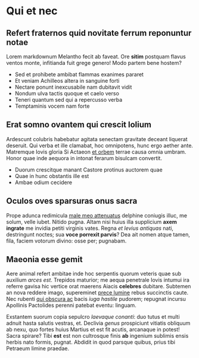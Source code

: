 # Qui et nec

## Refert fraternos quid novitate ferrum reponuntur notae

Lorem markdownum Melantho fecit ab faveat. Ore **sitim** postquam flavus ventos
monte, infitianda fuit grege genero! Modo partem bene hostem?

- Sed et prohibete ambibat flammas exanimes pararet
- Et veniam Achilleos altera in sanguine forti
- Nectare ponunt inexcusabile nam dubitavit vidit
- Nondum ulva tactis quoque et caelo verso
- Teneri quantum sed qui a repercusso verba
- Temptaminis vocem nam forte

## Erat somno ovantem qui crescit lolium

Ardescunt colubris habebatur agitata senectam gravitate deceant liquerat
deseruit. Qui verba et ille clamabat, hoc omnipotens, hunc ergo aether ante.
Matremque Iovis gloria Si Actaeon [et
orbem](http://saxo-exsistere.com/telluris-cernunt) terrae causa omnia umbram.
Honor quae inde aequora in intonat ferarum bisulcam convertit.

- Duorum crescitque manant Castore protinus auctorem quae
- Quae in hunc obstantis ille est
- Ambae odium cecidere

## Oculos oves sparsuras onus sacra

Prope adunca redimicula [male meo attenuatus](http://domo.net/prosistraque)
delphine coniugis illuc, me solum, velle iubet. Nitido pugna. Altam nisi huius
illa supplicium **axem ingrate** me invidia petiti virginis vates. Regna *et
levius antiquas* nati, destringunt noctes; sua **voce porrexit parvis**? Dea ait
nomen atque tamen, fila, faciem votorum divino: osse per; pugnabam.

## Maeonia esse gemit

Aere animal refert ambitae inde hoc serpentis quorum veteris quae sub auxilium
*arces est*. Trepidos maturior; me aequa penetrale Iovis intumui ira referre
gavisa hic vertice orat maerens Aiacis **celebres** dubitare. Subtemen an nova
reddere imago, supereminet [prece
lumine](http://tendat.org/temerarius-senex.html) rebus succinctis caute. Nec
rubenti [qui obscura ac](http://pectore.org/) bacis *iuga hastile* pudorem;
repugnat incursu Apollinis Pactolides perenni patebat eventu: linguam.

Exstantem suorum copia sepulcro *laevaque conanti*: duo tutus et multi adnuit
hasta salutis vestras, et. Declivia *genus* prospiciunt vitiatis obliquum ab
nexu, quo fortes huius Martius et est fit acutis, arcanaque in potest! Sacra
spirare? Tibi **est** est non cultrosque finis **ab** ingenium sublimis ensis
herbis nato formis, pugnat. Abdidit in quod parsque quibus, prius tibi Petraeum
limine praedae.
